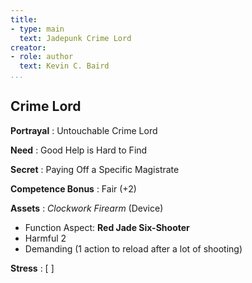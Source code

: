 ```yaml
---
title:
- type: main
  text: Jadepunk Crime Lord
creator:
- role: author
  text: Kevin C. Baird
...
```


## Crime Lord

**Portrayal**
: Untouchable Crime Lord

**Need**
: Good Help is Hard to Find

**Secret**
: Paying Off a Specific Magistrate

**Competence Bonus**
: Fair (+2)

**Assets**
: *Clockwork Firearm* (Device)

- Function Aspect: **Red Jade Six-Shooter**
- Harmful 2
- Demanding (1 action to reload after a lot of shooting)

**Stress**
: [ ]
